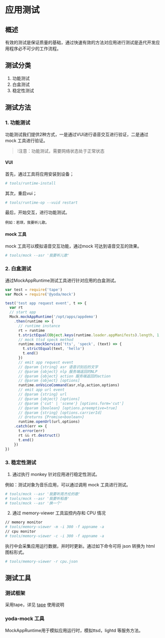 # 应用测试

## 概述

有效的测试是保证质量的基础，通过快速有效的方法对应用进行测试是迭代开发应用程序必不可少的工作流程。

## 测试分类

1. 功能测试
2. 白盒测试
3. 稳定性测试

## 测试方法

### 1. 功能测试

功能测试我们提供2种方式，一是通过VUI进行语音交互进行验证，二是通过 mock 工具进行验证。

> ❕注意：功能测试，需要网络状态处于正常状态

#### VUI 

首先，通过工具将应用安装到设备；

```bash
# tools/runtime-install
```

其次，重启vui；

```bash
# tools/runtime-op --vuid restart
```

最后，开始交互，进行功能测试。

```
例如：若琪，我要听儿歌。
```

#### mock 工具

mock 工具可以模拟语音交互功能，通过mock 可达到语音交互的效果。

```bash
# tools/mock --asr '我要听儿歌'
```

### 2. 白盒测试

通过MockAppRuntime测试工具进行针对应用的白盒测试。


```js
var test = require('tape')
var Mock = require('@yoda/mock')

test('test app request event', t => {
  var rt
  // start app
  Mock.mockAppRuntime('/opt/apps/appdemo')
    .then(runtime => {
      // runtime instance
      rt = runtime
      t.strictEqual(Object.keys(runtime.loader.appManifests).length, 1, 'mocked app runtime shall load expected app only')
      // mock ttsd speck method
      runtime.mockService('tts', 'speck', (text) => {
        t.strictEqual(text, 'hello')
        t.end()
      })
      // emit app request event
      // @param {string} asr 语音识别后的文字
      // @param {object} nlp 服务端返回的NLP
      // @param {object} action 服务端返回的action
      // @param {object} [options]
      runtime.onVoiceCommand(asr,nlp,action,options)
      // emit app url event
      // @param {string} url
      // @param {object} [options]
      // @param {'cut' | 'scene'} [options.form='cut']
      // @param {boolean} [options.preemptive=true]
      // @param {string} [options.carrierId]
      // @returns {Promise<boolean>}
      runtime.openUrl(url,options)
    .catch(err => {
      t.error(err)
      rt && rt.destruct()
      t.end()
    })
})
```

### 3. 稳定性测试

1. 通过执行 monkey 针对应用进行稳定性测试。

例如：测试对象为音乐应用，可以通过调用 mock 工具进行测试。

```bash
# tools/mock --asr '我要听周杰伦的歌'
# tools/mock --asr '我要听稻香'
# tools/mock --asr '换一个'
```

2. 通过 memory-viewer 工具监控内存和 CPU 情况

```bash
// memory monitor
# tools/memory-viewer -m -i 300 -f appname -a
// cpu monitor
# tools/memory-viewer -c -i 300 -f appname -a
```
执行中会采集应用运行数据，并时时更新。通过如下命令可将 json 转换为 html 图标形式。

```bash
# tools/memory-viewer -r cpu.json
```

## 测试工具

### 测试框架

采用tape，详见 [tape](https://github.com/shadow-node/tape#tape) 使用说明

###  yoda-mock 工具

MockAppRuntime用于模拟应用运行时，模拟ttsd，lightd 等服务方法。

